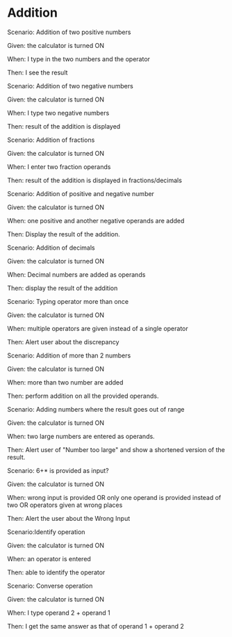 # Addition

Scenario: Addition of two positive numbers

  Given: the calculator is turned ON

  When: I type in the two numbers and the operator
  
  Then: I see the result

Scenario: Addition of two negative numbers
  
  Given: the calculator is turned ON
  
  When: I type two negative numbers
  
  Then: result of the addition is displayed
  
Scenario: Addition of fractions
  
  Given: the calculator is turned ON
  
  When: I enter two fraction operands
  
  Then: result of the addition is displayed in fractions/decimals

Scenario: Addition of positive and negative number
  
  Given: the calculator is turned ON
  
  When: one positive and another negative operands are added
  
  Then: Display the result of the addition.

Scenario: Addition of decimals
  
  Given: the calculator is turned ON
  
  When: Decimal numbers are added as operands
  
  Then: display the result of the addition
  
Scenario: Typing operator more than once
  
  Given: the calculator is turned ON
  
  When: multiple operators are given instead of a single operator
  
  Then: Alert user about the discrepancy

Scenario: Addition of more than 2 numbers
  
  Given: the calculator is turned ON
  
  When: more than two number are added
  
  Then: perform addition on all the provided operands.

Scenario: Adding numbers where the result goes out of range

  Given: the calculator is turned ON
  
  When: two large numbers are entered as operands.
  
  Then: Alert user of "Number too large" and show a shortened version of the result.

Scenario: 6+* is provided as input?

  Given: the calculator is turned ON
  
  When: wrong input is provided
  OR only one operand is provided instead of two
  OR operators given at wrong places
  
  Then: Alert the user about the Wrong Input
  
Scenario:Identify operation

  Given: the calculator is turned ON
  
  When: an operator is entered
  
  Then: able to identify the operator

Scenario: Converse operation

  Given: the calculator is turned ON
  
  When: I type operand 2 + operand 1
  
  Then: I get the same answer as that of operand 1 + operand 2
